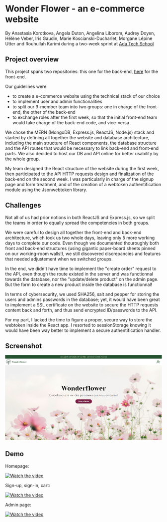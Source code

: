 
# Wonder Flower - an e-commerce website

By Anastasia Korotkova, Angela Duton, Angelina Liborom, Audrey Doyen, Hélène Veber, Iris Gaudin, Marie Koscianski-Ducharlet, Morgane Lépine Utter and Rouhullah Karimi during a two-week sprint at [Ada Tech School](https://adatechschool.fr/)

## Project overview

This project spans two repositories: this one for the back-end, [here](https://github.com/MarieKosDuc/projet_collectif_vente_de_fleurs-FRONTEND) for the front-end.

Our guidelines were:
- to create a e-commerce website using the technical stack of our choice
- to implement user and admin functionalities
- to split our 9-member team into two groups: one in charge of the front-end, the other of the back-end
- to exchange roles after the first week, so that the initial front-end team would take charge of the back-end code, and vice-versa 

We chose the MERN (MongoDB, Express.js, ReactJS, Node.js) stack and started by defining all together the website and database architecture, including the main structure of React components, the database structure and the API routes that would be necessary to link back-end and front-end parts. We also decided to host our DB and API online for better usability by the whole group.

My team designed the React structure of the website during the first week, then participated to the API HTTP requests design and finalization of the back-end on the second week. 
I was particularly in charge of the signup page and form treatment, and of the creation of a webtoken authentification module using the Jsonwebtoken library.

## Challenges

Not all of us had prior notions in both ReactJS and Express.js, so we split the teams in order to equally spread the competencies in both groups. 

We were careful to design all together the front-end and back-end architecture, which took us two whole days, leaving only 5 more working days to complete our code. Even though we documented thouroughly both front and back-end structures (using gigantic paper-board sheets pinned on our working-room walls!), we still discovered discrepancies and features that needed adjustement when we switched groups.

In the end, we didn't have time to implement the "create order" request to the API, even though the route existed in the server and was functionnal towards the database, nor the "update/delete product" on the admin page. But the form to create a new product inside the database is functionnal!

In terms of cybersecurity, we used SHA256, salt and pepper for storing the users and admins passwords in the database; yet, it would have been great to implement a SSL certificate on the website to secure the HTTP requests content back and forth, and thus send encrypted ID/passwords to the API.

For my part, I lacked the time to figure a proper, secure way to store the webtoken inside the React app. I resorted to sessionStorage knowing it would have been way better to implement a secure authentification handler.



## Screenshot

![Screenshot](https://github.com/MarieKosDuc/projet_collectif_vente_de_fleurs-FRONTEND/blob/main/Homepage.png?raw=true)

## Demo

Homepage:

[![Watch the video](https://cdn.loom.com/sessions/thumbnails/ab7ec04b5312406a91c96061b48a8636-with-play.gif)](https://www.loom.com/embed/ab7ec04b5312406a91c96061b48a8636)

Sign-up, sign-in, cart:

[![Watch the video](https://cdn.loom.com/sessions/thumbnails/9f2d3dae70f64874bcbbaa518c5d2c77-with-play.gif)](https://www.loom.com/embed/9f2d3dae70f64874bcbbaa518c5d2c77)

Admin page:

[![Watch the video](https://cdn.loom.com/sessions/thumbnails/ef4083b8059641abb9f323fa6e80a287-with-play.gif)](https://www.loom.com/embed/ef4083b8059641abb9f323fa6e80a287)
